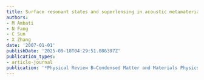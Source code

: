 ```yaml
---
title: Surface resonant states and superlensing in acoustic metamaterials
authors:
- M Ambati
- N Fang
- C Sun
- X Zhang
date: '2007-01-01'
publishDate: '2025-09-18T04:29:51.086397Z'
publication_types:
- article-journal
publication: '*Physical Review B—Condensed Matter and Materials Physics*'
---
```

